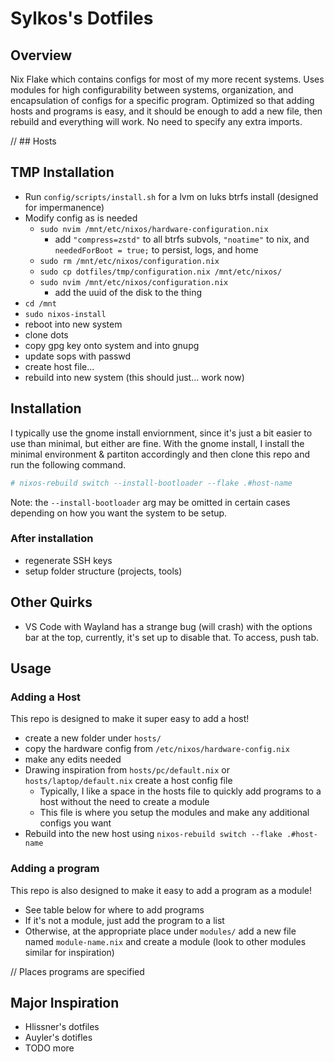 # Sylkos's Dotfiles

## Overview
Nix Flake which contains configs for most of my more recent systems. Uses modules for high configurability between systems, organization, and encapsulation of configs for a specific program. Optimized so that adding hosts and programs is easy, and it should be enough to add a new file, then rebuild and everything will work. No need to specify any extra imports.

// ## Hosts

## TMP Installation

- Run `config/scripts/install.sh` for a lvm on luks btrfs install (designed for impermanence)
- Modify config as is needed
  - `sudo nvim /mnt/etc/nixos/hardware-configuration.nix`
    - add `"compress=zstd"` to all btrfs subvols, `"noatime"` to nix, and `neededForBoot = true;` to persist, logs, and home
  - `sudo rm /mnt/etc/nixos/configuration.nix`
  - `sudo cp dotfiles/tmp/configuration.nix /mnt/etc/nixos/`
  - `sudo nvim /mnt/etc/nixos/configuration.nix`
    - add the uuid of the disk to the thing
- `cd /mnt`
- `sudo nixos-install`
- reboot into new system
- clone dots
- copy gpg key onto system and into gnupg
- update sops with passwd
- create host file...
- rebuild into new system (this should just... work now) 

## Installation
I typically use the gnome install enviornment, since it's just a bit easier to use than minimal, but either are fine. With the gnome install, I install the minimal environment & partiton accordingly and then clone this repo and run the following command.
```bash
# nixos-rebuild switch --install-bootloader --flake .#host-name
```
Note: the `--install-bootloader` arg may be omitted in certain cases depending on how you want the system to be setup.

### After installation
- regenerate SSH keys
- setup folder structure (projects, tools)

## Other Quirks
- VS Code with Wayland has a strange bug (will crash) with the options bar at the top, currently, it's set up to disable that. To access, push tab.

## Usage

### Adding a Host
This repo is designed to make it super easy to add a host!
- create a new folder under `hosts/`
- copy the hardware config from `/etc/nixos/hardware-config.nix`
- make any edits needed
- Drawing inspiration from `hosts/pc/default.nix` or `hosts/laptop/default.nix` create a host config file
  - Typically, I like a space in the hosts file to quickly add programs to a host without the need to create a module
  - This file is where you setup the modules and make any additional configs you want
- Rebuild into the new host using `nixos-rebuild switch --flake .#host-name`

### Adding a program
This repo is also designed to make it easy to add a program as a module!
- See table below for where to add programs
- If it's not a module, just add the program to a list
- Otherwise, at the appropriate place under `modules/` add a new file named `module-name.nix` and create a module (look to other modules similar for inspiration)

// Places programs are specified

## Major Inspiration
- Hlissner's dotfiles
- Auyler's dotifles
- TODO more
